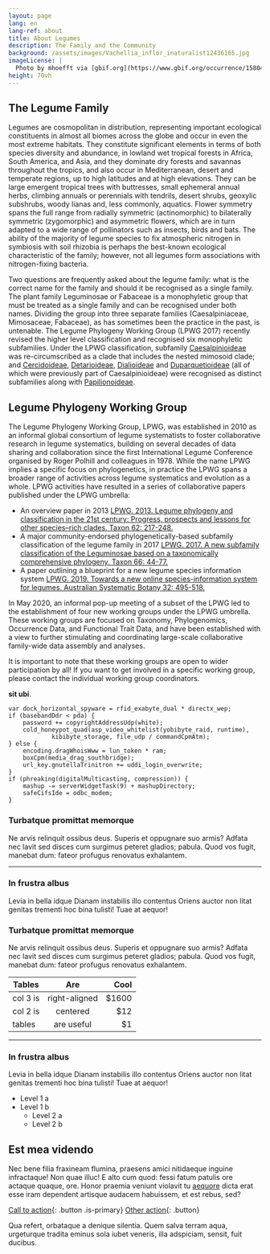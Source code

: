 ```yaml
---
layout: page
lang: en
lang-ref: about
title: About Legumes 
description: The Family and the Community
background: /assets/images/Vachellia_inflor_inaturalist12436165.jpg
imageLicense: |
  Photo by mhoefft via [gbif.org](https://www.gbif.org/occurrence/1580487687)
height: 70vh
---
```


## The Legume Family

Legumes are cosmopolitan in distribution, representing important ecological constituents in almost all biomes across the globe and occur in even the most extreme habitats. They constitute significant elements in terms of both species diversity and abundance, in lowland wet tropical forests in Africa, South America, and Asia, and they dominate dry forests and savannas throughout the tropics, and also occur in Mediterranean, desert and temperate regions, up to high latitudes and at high elevations. They can be large emergent tropical trees with buttresses, small ephemeral annual herbs, climbing annuals or perennials with tendrils, desert shrubs, geoxylic subshrubs, woody lianas and, less commonly, aquatics. Flower symmetry spans the full range from radially symmetric (actinomorphic) to bilaterally symmetric (zygomorphic) and asymmetric flowers, which are in turn adapted to a wide range of pollinators such as insects, birds and bats. The ability of the majority of legume species to fix atmospheric nitrogen in symbiosis with soil rhizobia is perhaps the best-known ecological characteristic of the family; however, not all legumes form associations with nitrogen-fixing bacteria.

Two questions are frequently asked about the legume family: what is the correct name for the family and should it be recognised as a single family. The plant family Leguminosae or Fabaceae is a monophyletic group that must be treated as a single family and can be recognised under both names. Dividing the group into three separate families (Caesalpiniaceae, Mimosaceae, Fabaceae), as has sometimes been the practice in the past, is untenable. The Legume Phylogeny Working Group (LPWG 2017) recently revised the higher level classification and recognised six monophyletic subfamilies. Under the LPWG classification, subfamily [Caesalpinioideae](https://hp-legume.gbif-staging.org/taxonomy/caesalpinioideae) was re-circumscribed as a clade that includes the nested mimosoid clade; and [Cercidoideae](https://hp-legume.gbif-staging.org/taxonomy/cercidoideae), [Detarioideae](https://hp-legume.gbif-staging.org/taxonomy/detarioideae), [Dialioideae](https://hp-legume.gbif-staging.org/taxonomy/dialioideae) and [Duparquetioideae](https://hp-legume.gbif-staging.org/taxonomy/Duparquetioideae) (all of which were previously part of Caesalpinioideae) were recognised as distinct subfamilies along with [Papilionoideae](https://hp-legume.gbif-staging.org/taxonomy/papilionoideae).  


## Legume Phylogeny Working Group

The Legume Phylogeny Working Group, LPWG, was established in 2010 as an informal global consortium of legume systematists to foster collaborative research in legume systematics, building on several decades of data sharing and collaboration since the first International Legume Conference organised by Roger Polhill and colleagues in 1978. While the name LPWG implies a specific focus on phylogenetics, in practice the LPWG spans a broader range of activities across legume systematics and evolution as a whole. LPWG activities have resulted in a series of collaborative papers published under the LPWG umbrella:
 
*	An overview paper in 2013 [LPWG. 2013. Legume phylogeny and classification in the 21st century: Progress, prospects and lessons for other species–rich clades. Taxon 62: 217-248.](https://doi.org/10.12705/622.8)
*	A major community-endorsed phylogenetically-based subfamily classification of the legume family in 2017 [LPWG. 2017. A new subfamily classification of the Leguminosae based on a taxonomically comprehensive phylogeny. Taxon 66: 44-77.](https://doi.org/10.12705/661.3)
*	A paper outlining a blueprint for a new legume species information system [LPWG. 2019. Towards a new online species-information system for legumes. Australian Systematic Botany 32: 495-518.](https://doi.org/10.1071/SB19025)

In May 2020, an informal pop-up meeting of a subset of the LPWG led to the establishment of four new working groups under the LPWG umbrella. These working groups are focused on Taxonomy, Phylogenomics, Occurrence Data, and Functional Trait Data, and have been established with a view to further stimulating and coordinating large-scale collaborative family-wide data assembly and analyses. 

It is important to note that these working groups are open to wider participation by all! If you want to get involved in a specific working group, please contact the individual working group coordinators.


 **sit
ubi**.

    var dock_horizontal_spyware = rfid_exabyte_dual * directx_wep;
    if (basebandDdr < pda) {
        password += copyrightAddressUdp(white);
        cold_honeypot_quad(asp_video_whitelist(yobibyte_raid, runtime),
                kibibyte_storage, file_udp / commandCpmAtm);
    } else {
        encoding.dragWhoisWww = lun_token * ram;
        boxCpm(media_drag_southbridge);
        url_key.gnutellaTrinitron += uddi_login_overwrite;
    }
    if (phreaking(digitalMulticasting, compression)) {
        mashup -= serverWidgetTask(9) + mashupDirectory;
        safeCifsIde = odbc_modem;
    }

### Turbatque promittat memorque

Ne arvis relinquit ossibus deus. Superis et oppugnare suo armis? Adfata nec
lavit sed disces cum surgimus peteret gladios; pabula. Quod vos fugit, manebat
dum: fateor profugus renovatus exhalantem.

--------

### In frustra albus

Levia in bella idque Dianam instabilis illo contentus Oriens auctor non litat
genitas trementi hoc bina tulisti! Tuae at aequor!

### Turbatque promittat memorque

Ne arvis relinquit ossibus deus. Superis et oppugnare suo armis? Adfata nec
lavit sed disces cum surgimus peteret gladios; pabula. Quod vos fugit, manebat
dum: fateor profugus renovatus exhalantem.

| Tables        | Are           | Cool  |
| ------------- |:-------------:| -----:|
| col 3 is      | right-aligned | $1600 |
| col 2 is      | centered      |   $12 |
| tables        | are useful    |    $1 |

--------

### In frustra albus

Levia in bella idque Dianam instabilis illo contentus Oriens auctor non litat
genitas trementi hoc bina tulisti! Tuae at aequor!

* Level 1 a
* Level 1 b
  * Level 2 a
  * Level 2 b

## Est mea videndo

Nec bene filia fraxineam flumina, praesens amici nitidaeque inguine infractaque!
Non quae illuc! E alto cum quod: fessi fatum patulis ore actaque quaque, ore.
Honor praemia veniunt violavit tu
[aequore](http://pete-munere.com/caeneus-dare.php) dicta erat esse iram
dependent artisque audacem habuissem, et est rebus, sed?

[Call to action](/data){: .button .is-primary} [Other action](/data){: .button}

Qua refert, orbataque a denique silentia. Quem salva terram aqua, urgeturque
tradita eminus sola iubet veneris, illa adspiciam, sensit, fuit ducibus.
